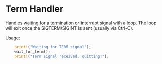 # Term Handler

Handles waiting for a termination or interrupt signal with a loop.  The loop will exit
once the SIGTERM/SIGINT is sent (usually via Ctrl-C).

Usage:

```rust
    print!("Waiting for TERM signal");
    wait_for_term();
    print!("Term signal received, quitting!");
```
